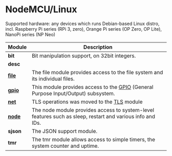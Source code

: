 # NodeMCU/Linux
Supported hardware: any devices which runs Debian-based Linux distro, incl. Raspberry Pi series (RPi 3, zero), Orange Pi series (OP Zero, OP Lite), NanoPi series (NP Neo)

| Module | Description |
| --- | --- |
| **bit** | Bit manipulation support, on 32bit integers. | 
| **desc** |  | 
| **[file](modules/file.md)** | The file module provides access to the file system and its individual files. | 
| **[gpio](modules/gpio.md)** | This module provides access to the [GPIO](https://en.wikipedia.org/wiki/General-purpose_input/output) (General Purpose Input/Output) subsystem. | 
| **[net](modules/net.md)** |  TLS operations was moved to the [TLS](tls.md) module  | 
| **[node](modules/node.md)** | The node module provides access to system-level features such as sleep, restart and various info and IDs. | 
| **sjson** | The JSON support module. | 
| **tmr** | The tmr module allows access to simple timers, the system counter and uptime. | 
